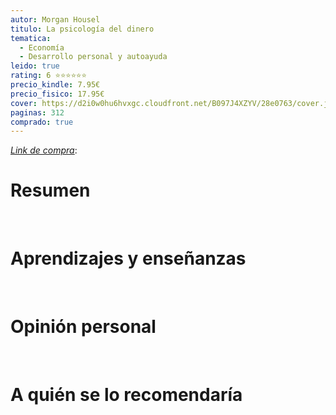 ```yaml
---
autor: Morgan Housel
titulo: La psicología del dinero
tematica:
  - Economía
  - Desarrollo personal y autoayuda
leido: true
rating: 6 ⭐⭐⭐⭐⭐⭐
precio_kindle: 7.95€
precio_fisico: 17.95€
cover: https://d2i0w0hu6hvxgc.cloudfront.net/B097J4XZYV/28e0763/cover.jpeg
paginas: 312
comprado: true
---
```


*[Link de compra](https://www.amazon.es/Cómo-piensan-los-ricos-imperecederas/dp/8408246127/ref=sr_1_3?keywords=la+psicologia+del+dinero&qid=1691097795&s=books&sprefix=la+psicol%2Cstripbooks%2C85&sr=1-3)*: 

# Resumen


<br>

# Aprendizajes y enseñanzas


<br>


# Opinión personal


<br>

# A quién se lo recomendaría


